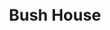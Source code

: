 ---
title: Bush House
layout: bushhouse
history: history text
architecture: architectural text
function: function text
image-url1: image url from flickr
image-url2:
image-url3:
image-title1:
image-title2:
image-title3:
tags: 
---